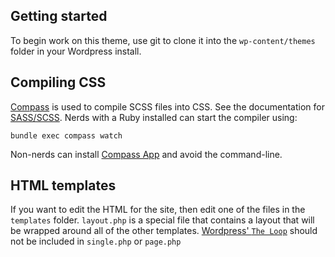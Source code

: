 ## Getting started

To begin work on this theme, use git to clone it into the `wp-content/themes` folder in your Wordpress install.

## Compiling CSS

[Compass](http://compass-style.org/) is used to compile SCSS files into CSS. See the documentation for [SASS/SCSS](http://sass-lang.com/). Nerds with a Ruby installed can start the compiler using:

    bundle exec compass watch

Non-nerds can install [Compass App](http://compass.handlino.com/) and avoid the command-line.

## HTML templates

If you want to edit the HTML for the site, then edit one of the files in the `templates` folder. `layout.php` is a special file that contains a layout that will be wrapped around all of the other templates. [Wordpress' `The Loop`](http://codex.wordpress.org/The_Loop) should not be included in `single.php` or `page.php`